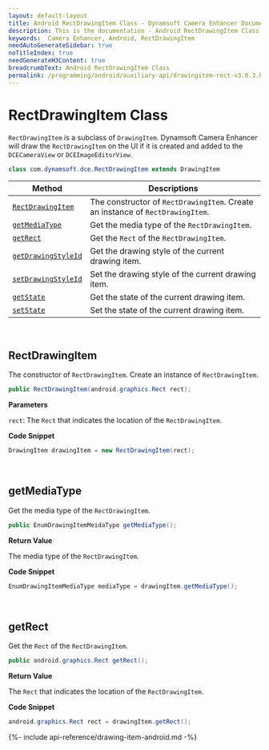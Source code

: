 ```yaml
---
layout: default-layout
title: Android RectDrawingItem Class - Dynamsoft Camera Enhancer Documents
description: This is the documentation - Android RectDrawingItem Class page of Dynamsoft Camera Enhancer.
keywords:  Camera Enhancer, Android, RectDrawingItem
needAutoGenerateSidebar: true
noTitleIndex: true
needGenerateH3Content: true
breadcrumbText: Android RectDrawingItem Class
permalink: /programming/android/auxiliary-api/drawingitem-rect-v3.0.3.html
---
```


# RectDrawingItem Class

`RectDrawingItem` is a subclass of `DrawingItem`. Dynamsoft Camera Enhancer will draw the `RectDrawingItem` on the UI if it is created and added to the `DCECameraView` or `DCEImageEditorView`.

```java
class com.dynamsoft.dce.RectDrawingItem extends DrawingItem
```

| Method | Descriptions |
| ------ | ------------ |
| [`RectDrawingItem`](#rectdrawingitem) | The constructor of `RectDrawingItem`. Create an instance of `RectDrawingItem`. |
| [`getMediaType`](#getmediatype) | Get the media type of the `RectDrawingItem`. |
| [`getRect`](#getrect) | Get the `Rect` of the `RectDrawingItem`. |
| [`getDrawingStyleId`](#getdrawingstyleid) | Get the drawing style of the current drawing item. |
| [`setDrawingStyleId`](#setdrawingstyleid) | Set the drawing style of the current drawing item. |
| [`getState`](#getstate) | Get the state of the current drawing item. |
| [`setState`](#setstate) | Set the state of the current drawing item. |

&nbsp;

## RectDrawingItem

The constructor of `RectDrawingItem`. Create an instance of `RectDrawingItem`.

```java
public RectDrawingItem(android.graphics.Rect rect);
```

**Parameters**

`rect`: The `Rect` that indicates the location of the `RectDrawingItem`.

**Code Snippet**

```java
DrawingItem drawingItem = new RectDrawingItem(rect);
```

&nbsp;

## getMediaType

Get the media type of the `RectDrawingItem`.

```java
public EnumDrawingItemMeidaType getMediaType();
```

**Return Value**

The media type of the `RectDrawingItem`.

**Code Snippet**

```java
EnumDrawingItemMediaType mediaType = drawingItem.getMediaType();
```

&nbsp;

## getRect

Get the `Rect` of the `RectDrawingItem`.

```java
public android.graphics.Rect getRect();
```

**Return Value**

The `Rect` that indicates the location of the `RectDrawingItem`.

**Code Snippet**

```java
android.graphics.Rect rect = drawingItem.getRect();
```

{%- include api-reference/drawing-item-android.md -%}
